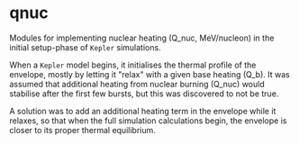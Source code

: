 # qnuc

Modules for implementing nuclear heating (Q_nuc, MeV/nucleon) in the initial setup-phase of `Kepler` simulations.

When a `Kepler` model begins, it initialises the thermal profile of the envelope, mostly by letting it "relax" with a given base heating (Q_b). It was assumed that additional heating from nuclear burning (Q_nuc) would stabilise after the first few bursts, but this was discovered to not be true.

A solution was to add an additional heating term in the envelope while it relaxes, so that when the full simulation calculations begin, the envelope is closer to its proper thermal equilibrium.
